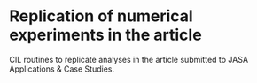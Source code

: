 # Replication of numerical experiments in the article
CIL routines to replicate analyses in the article submitted to JASA Applications & Case Studies.
